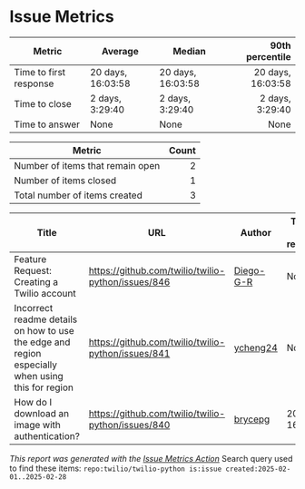 # Issue Metrics

| Metric | Average | Median | 90th percentile |
| --- | --- | --- | ---: |
| Time to first response | 20 days, 16:03:58 | 20 days, 16:03:58 | 20 days, 16:03:58 |
| Time to close | 2 days, 3:29:40 | 2 days, 3:29:40 | 2 days, 3:29:40 |
| Time to answer | None | None | None |

| Metric | Count |
| --- | ---: |
| Number of items that remain open | 2 |
| Number of items closed | 1 |
| Total number of items created | 3 |

| Title | URL | Author | Time to first response | Time to close | Time to answer |
| --- | --- | --- | --- | --- | --- |
| Feature Request: Creating a Twilio account | https://github.com/twilio/twilio-python/issues/846 | [Diego-G-R](https://github.com/Diego-G-R) | None | None | None |
| Incorrect readme details on how to use the edge and region especially when using this for region | https://github.com/twilio/twilio-python/issues/841 | [ycheng24](https://github.com/ycheng24) | None | 2 days, 3:29:40 | None |
| How do I download an image with authentication? | https://github.com/twilio/twilio-python/issues/840 | [brycepg](https://github.com/brycepg) | 20 days, 16:03:58 | None | None |

_This report was generated with the [Issue Metrics Action](https://github.com/github/issue-metrics)_
Search query used to find these items: `repo:twilio/twilio-python is:issue created:2025-02-01..2025-02-28`
